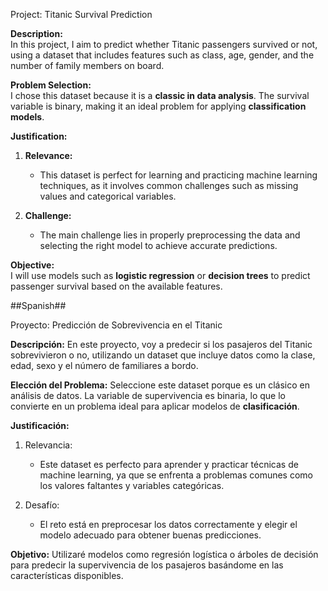 Project: Titanic Survival Prediction

 **Description:**  
In this project, I aim to predict whether Titanic passengers survived or not, using a dataset that includes features such as class, age, gender, and the number of family members on board.  

 **Problem Selection:**  
I chose this dataset because it is a **classic in data analysis**. The survival variable is binary, making it an ideal problem for applying **classification models**.  

 **Justification:**  
1. **Relevance:**  
   - This dataset is perfect for learning and practicing machine learning techniques, as it involves common challenges such as missing values and categorical variables.  

2. **Challenge:**  
   - The main challenge lies in properly preprocessing the data and selecting the right model to achieve accurate predictions.  

 **Objective:**  
I will use models such as **logistic regression** or **decision trees** to predict passenger survival based on the available features.

##Spanish##

Proyecto: Predicción de Sobrevivencia en el Titanic

**Descripción:**
En este proyecto, voy a predecir si los pasajeros del Titanic sobrevivieron o no, utilizando un dataset que incluye datos como la clase, edad, sexo y el número de familiares a bordo.

**Elección del Problema:**
Seleccione este dataset porque es un clásico en análisis de datos. La variable de supervivencia es binaria, lo que lo convierte en un problema ideal para aplicar modelos de **clasificación**.

**Justificación:**
1. Relevancia:
   - Este dataset es perfecto para aprender y practicar técnicas de machine learning, ya que se enfrenta a problemas comunes como los valores faltantes y variables categóricas.
  
2. Desafío:
   - El reto está en preprocesar los datos correctamente y elegir el modelo adecuado para obtener buenas predicciones.

**Objetivo:**
Utilizaré modelos como regresión logística o árboles de decisión para predecir la supervivencia de los pasajeros basándome en las características disponibles.
